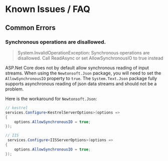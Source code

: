 # Known Issues / FAQ

## Common Errors

### Synchronous operations are disallowed.

> System.InvalidOperationException: Synchronous operations are disallowed. Call ReadAsync or set AllowSynchronousIO to true instead

ASP.Net Core does not by default allow synchronous reading of input streams. When using the `Newtonsoft.Json` package,
you will need to set the `AllowSynchronousIO` property to `true`. The `System.Text.Json` package fully supports
asynchronous reading of json data streams and should not be a problem.

Here is the workaround for `Newtonsoft.Json`:

```csharp
// kestrel
services.Configure<KestrelServerOptions>(options =>
{
    options.AllowSynchronousIO = true;
});

// IIS
 services.Configure<IISServerOptions>(options =>
{
    options.AllowSynchronousIO = true;
});
```

